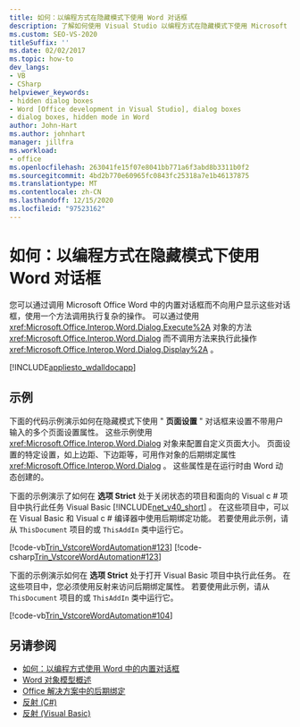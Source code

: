 ```yaml
---
title: 如何：以编程方式在隐藏模式下使用 Word 对话框
description: 了解如何使用 Visual Studio 以编程方式在隐藏模式下使用 Microsoft Word 对话框。
ms.custom: SEO-VS-2020
titleSuffix: ''
ms.date: 02/02/2017
ms.topic: how-to
dev_langs:
- VB
- CSharp
helpviewer_keywords:
- hidden dialog boxes
- Word [Office development in Visual Studio], dialog boxes
- dialog boxes, hidden mode in Word
author: John-Hart
ms.author: johnhart
manager: jillfra
ms.workload:
- office
ms.openlocfilehash: 263041fe15f07e8041bb771a6f3abd8b3311b0f2
ms.sourcegitcommit: 4bd2b770e60965fc0843fc25318a7e1b46137875
ms.translationtype: MT
ms.contentlocale: zh-CN
ms.lasthandoff: 12/15/2020
ms.locfileid: "97523162"
---
```

# <a name="how-to-programmatically-use-word-dialog-boxes-in-hidden-mode"></a>如何：以编程方式在隐藏模式下使用 Word 对话框
  您可以通过调用 Microsoft Office Word 中的内置对话框而不向用户显示这些对话框，使用一个方法调用执行复杂的操作。 可以通过使用 <xref:Microsoft.Office.Interop.Word.Dialog.Execute%2A> 对象的方法 <xref:Microsoft.Office.Interop.Word.Dialog> 而不调用方法来执行此操作 <xref:Microsoft.Office.Interop.Word.Dialog.Display%2A> 。

 [!INCLUDE[appliesto_wdalldocapp](../vsto/includes/appliesto-wdalldocapp-md.md)]

## <a name="examples"></a>示例
 下面的代码示例演示如何在隐藏模式下使用 " **页面设置** " 对话框来设置不带用户输入的多个页面设置属性。 这些示例使用 <xref:Microsoft.Office.Interop.Word.Dialog> 对象来配置自定义页面大小。 页面设置的特定设置，如上边距、下边距等，可用作对象的后期绑定属性 <xref:Microsoft.Office.Interop.Word.Dialog> 。 这些属性是在运行时由 Word 动态创建的。

 下面的示例演示了如何在 **选项 Strict** 处于关闭状态的项目和面向的 Visual c # 项目中执行此任务 Visual Basic [!INCLUDE[net_v40_short](../sharepoint/includes/net-v40-short-md.md)] 。 在这些项目中，可以在 Visual Basic 和 Visual c # 编译器中使用后期绑定功能。 若要使用此示例，请从 `ThisDocument` 项目的或 `ThisAddIn` 类中运行它。

 [!code-vb[Trin_VstcoreWordAutomation#123](../vsto/codesnippet/VisualBasic/Trin_VstcoreWordAutomationVB/ThisDocument.vb#123)]
 [!code-csharp[Trin_VstcoreWordAutomation#123](../vsto/codesnippet/CSharp/Trin_VstcoreWordAutomationCS/ThisDocument.cs#123)]

 下面的示例演示如何在 **选项 Strict** 处于打开 Visual Basic 项目中执行此任务。 在这些项目中，您必须使用反射来访问后期绑定属性。 若要使用此示例，请从 `ThisDocument` 项目的或 `ThisAddIn` 类中运行它。

 [!code-vb[Trin_VstcoreWordAutomation#104](../vsto/codesnippet/VisualBasic/Trin_VstcoreWordAutomationVB/ThisDocument.vb#104)]

## <a name="see-also"></a>另请参阅
- [如何：以编程方式使用 Word 中的内置对话框](../vsto/how-to-programmatically-use-built-in-dialog-boxes-in-word.md)
- [Word 对象模型概述](../vsto/word-object-model-overview.md)
- [Office 解决方案中的后期绑定](../vsto/late-binding-in-office-solutions.md)
- [反射 (C#)](/dotnet/csharp/programming-guide/concepts/reflection)
- [反射 (Visual Basic)](/dotnet/visual-basic/programming-guide/concepts/reflection)
